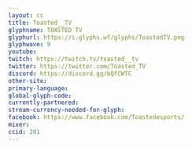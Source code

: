 ```yaml
---
layout: cc
title: Toasted__TV
glyphname: TOASTED TV
glyphurl: https://i.glyphs.wf/glyphs/ToastedTV.png
glyphwave: 9
youtube: 
twitch: https://twitch.tv/toasted__tv
twitter: https://twitter.com/Toasted_TV
discord: https://discord.gg/bQfCWTC
other-site: 
primary-language: 
global-glyph-code: 
currently-partnered: 
stream-currency-needed-for-glyph: 
facebook: https://www.facebook.com/Toastedesports/
mixer: 
ccid: 201
---
```


